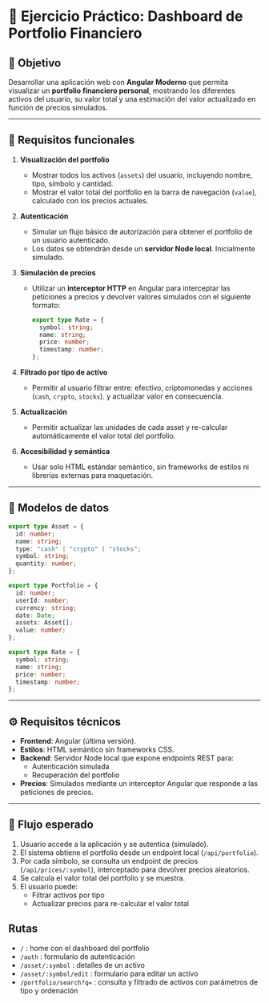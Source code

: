 # 💼 Ejercicio Práctico: Dashboard de Portfolio Financiero

## 🎯 Objetivo

Desarrollar una aplicación web con **Angular Moderno** que permita visualizar un **portfolio financiero personal**, mostrando los diferentes activos del usuario, su valor total y una estimación del valor actualizado en función de precios simulados.

---

## 🧱 Requisitos funcionales

1. **Visualización del portfolio**

   - Mostrar todos los activos (`assets`) del usuario, incluyendo nombre, tipo, símbolo y cantidad.
   - Mostrar el valor total del portfolio en la barra de navegación (`value`), calculado con los precios actuales.

2. **Autenticación**

   - Simular un flujo básico de autorización para obtener el portfolio de un usuario autenticado.
   - Los datos se obtendrán desde un **servidor Node local**. Inicialmente simulado.

3. **Simulación de precios**

   - Utilizar un **interceptor HTTP** en Angular para interceptar las peticiones a precios y devolver valores simulados con el siguiente formato:
     ```ts
     export type Rate = {
       symbol: string;
       name: string;
       price: number;
       timestamp: number;
     };
     ```

4. **Filtrado por tipo de activo**

   - Permitir al usuario filtrar entre: efectivo, criptomonedas y acciones (`cash`, `crypto`, `stocks`). y actualizar valor en consecuencia.

5. **Actualización**

   - Permitir actualizar las unidades de cada asset y re-calcular automáticamente el valor total del portfolio.

6. **Accesibilidad y semántica**
   - Usar solo HTML estándar semántico, sin frameworks de estilos ni librerías externas para maquetación.

---

## 🧾 Modelos de datos

```ts
export type Asset = {
  id: number;
  name: string;
  type: "cash" | "crypto" | "stocks";
  symbol: string;
  quantity: number;
};

export type Portfolio = {
  id: number;
  userId: number;
  currency: string;
  date: Date;
  assets: Asset[];
  value: number;
};

export type Rate = {
  symbol: string;
  name: string;
  price: number;
  timestamp: number;
};
```

---

## ⚙️ Requisitos técnicos

- **Frontend**: Angular (última versión).
- **Estilos**: HTML semántico sin frameworks CSS.
- **Backend**: Servidor Node local que expone endpoints REST para:
  - Autenticación simulada
  - Recuperación del portfolio
- **Precios**: Simulados mediante un interceptor Angular que responde a las peticiones de precios.

---

## 🔄 Flujo esperado

1. Usuario accede a la aplicación y se autentica (simulado).
2. El sistema obtiene el portfolio desde un endpoint local (`/api/portfolio`).
3. Por cada símbolo, se consulta un endpoint de precios (`/api/prices/:symbol`), interceptado para devolver precios aleatorios.
4. Se calcula el valor total del portfolio y se muestra.
5. El usuario puede:
   - Filtrar activos por tipo
   - Actualizar precios para re-calcular el valor total

## Rutas

- `/` : home con el dashboard del portfolio
- `/auth` : formulario de autenticación
- `/asset/:symbol` : detalles de un activo
- `/asset/:symbol/edit` : formulario para editar un activo
- `/portfolio/search?q=` : consulta y filtrado de activos con parámetros de tipo y ordenación
